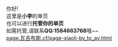 你好!  
这里是**小李**的单页  
也可以进行**托管你的单页**  
如需托管,请联系**QQ:1584663768**哦~~  
[page.瓦吉布斯.cf/page-xiaoli-bv_to_av.html](**BV转AV点这里呀**)

